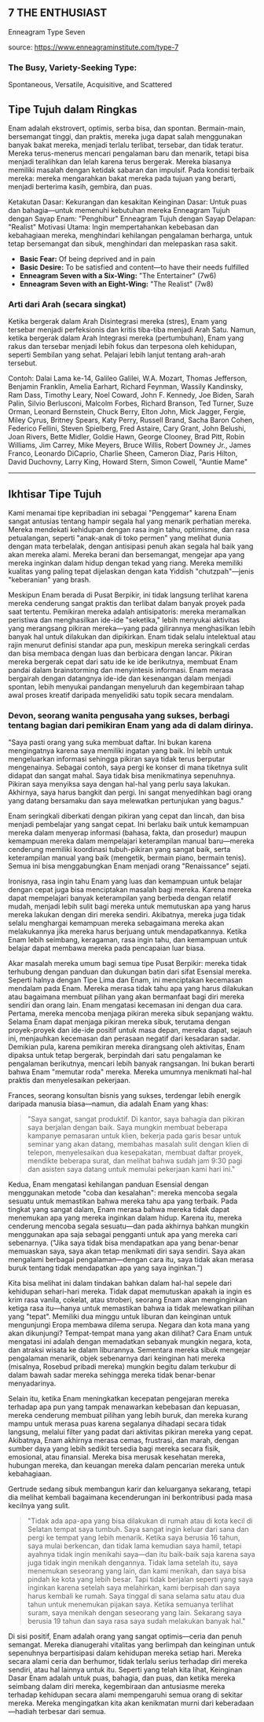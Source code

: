 ## **7**  THE ENTHUSIAST  
Enneagram Type Seven

source: https://www.enneagraminstitute.com/type-7

### The Busy, Variety-Seeking Type:  
Spontaneous, Versatile, Acquisitive, and Scattered

## Tipe Tujuh dalam Ringkas 
Enam adalah ekstrovert, optimis, serba bisa, dan spontan. Bermain-main, bersemangat tinggi, dan praktis, mereka juga dapat salah menggunakan banyak bakat mereka, menjadi terlalu terlibat, tersebar, dan tidak teratur. Mereka terus-menerus mencari pengalaman baru dan menarik, tetapi bisa menjadi teralihkan dan lelah karena terus bergerak. Mereka biasanya memiliki masalah dengan ketidak sabaran dan impulsif. Pada kondisi terbaik mereka: mereka mengarahkan bakat mereka pada tujuan yang berarti, menjadi berterima kasih, gembira, dan puas.

Ketakutan Dasar: Kekurangan dan kesakitan Keinginan Dasar: Untuk puas dan bahagia—untuk memenuhi kebutuhan mereka Enneagram Tujuh dengan Sayap Enam: "Penghibur" Enneagram Tujuh dengan Sayap Delapan: "Realist" Motivasi Utama: Ingin mempertahankan kebebasan dan kebahagiaan mereka, menghindari kehilangan pengalaman berharga, untuk tetap bersemangat dan sibuk, menghindari dan melepaskan rasa sakit.

- **Basic Fear:** Of being deprived and in pain
- **Basic Desire:** To be satisfied and content—to have their needs fulfilled
- **Enneagram Seven with a Six-Wing:** "The Entertainer" (7w6)
- **Enneagram Seven with an Eight-Wing:** "The Realist" (7w8)


### Arti dari Arah (secara singkat) 
Ketika bergerak dalam Arah Disintegrasi mereka (stres), Enam yang tersebar menjadi perfeksionis dan kritis tiba-tiba menjadi Arah Satu. Namun, ketika bergerak dalam Arah Integrasi mereka (pertumbuhan), Enam yang rakus dan tersebar menjadi lebih fokus dan terpesona oleh kehidupan, seperti Sembilan yang sehat. Pelajari lebih lanjut tentang arah-arah tersebut.

Contoh: Dalai Lama ke-14, Galileo Galilei, W.A. Mozart, Thomas Jefferson, Benjamin Franklin, Amelia Earhart, Richard Feynman, Wassily Kandinsky, Ram Dass, Timothy Leary, Noel Coward, John F. Kennedy, Joe Biden, Sarah Palin, Silvio Berlusconi, Malcolm Forbes, Richard Branson, Ted Turner, Suze Orman, Leonard Bernstein, Chuck Berry, Elton John, Mick Jagger, Fergie, Miley Cyrus, Britney Spears, Katy Perry, Russell Brand, Sacha Baron Cohen, Federico Fellini, Steven Spielberg, Fred Astaire, Cary Grant, John Belushi, Joan Rivers, Bette Midler, Goldie Hawn, George Clooney, Brad Pitt, Robin Williams, Jim Carrey, Mike Meyers, Bruce Willis, Robert Downey Jr., James Franco, Leonardo DiCaprio, Charlie Sheen, Cameron Diaz, Paris Hilton, David Duchovny, Larry King, Howard Stern, Simon Cowell, "Auntie Mame"

---

## Ikhtisar Tipe Tujuh 
Kami menamai tipe kepribadian ini sebagai "Penggemar" karena Enam sangat antusias tentang hampir segala hal yang menarik perhatian mereka. Mereka mendekati kehidupan dengan rasa ingin tahu, optimisme, dan rasa petualangan, seperti "anak-anak di toko permen" yang melihat dunia dengan mata terbelalak, dengan antisipasi penuh akan segala hal baik yang akan mereka alami. Mereka berani dan bersemangat, mengejar apa yang mereka inginkan dalam hidup dengan tekad yang riang. Mereka memiliki kualitas yang paling tepat dijelaskan dengan kata Yiddish "chutzpah"—jenis "keberanian" yang brash.

Meskipun Enam berada di Pusat Berpikir, ini tidak langsung terlihat karena mereka cenderung sangat praktis dan terlibat dalam banyak proyek pada saat tertentu. Pemikiran mereka adalah antisipatoris: mereka meramalkan peristiwa dan menghasilkan ide-ide "seketika," lebih menyukai aktivitas yang merangsang pikiran mereka—yang pada gilirannya menghasilkan lebih banyak hal untuk dilakukan dan dipikirkan. Enam tidak selalu intelektual atau rajin menurut definisi standar apa pun, meskipun mereka seringkali cerdas dan bisa membaca dengan luas dan berbicara dengan lancar. Pikiran mereka bergerak cepat dari satu ide ke ide berikutnya, membuat Enam pandai dalam brainstorming dan menyintesis informasi. Enam merasa bergairah dengan datangnya ide-ide dan kesenangan dalam menjadi spontan, lebih menyukai pandangan menyeluruh dan kegembiraan tahap awal proses kreatif daripada menyelidiki satu topik secara mendalam.

### Devon, seorang wanita pengusaha yang sukses, berbagi tentang bagian dari pemikiran Enam yang ada di dalam dirinya.

"Saya pasti orang yang suka membuat daftar. Ini bukan karena mengingatnya karena saya memiliki ingatan yang baik. Ini lebih untuk mengeluarkan informasi sehingga pikiran saya tidak terus berputar mengenainya. Sebagai contoh, saya pergi ke konser di mana tiketnya sulit didapat dan sangat mahal. Saya tidak bisa menikmatinya sepenuhnya. Pikiran saya menyiksa saya dengan hal-hal yang perlu saya lakukan. Akhirnya, saya harus bangkit dan pergi. Ini sangat menyedihkan bagi orang yang datang bersamaku dan saya melewatkan pertunjukan yang bagus."

Enam seringkali diberkati dengan pikiran yang cepat dan lincah, dan bisa menjadi pembelajar yang sangat cepat. Ini berlaku baik untuk kemampuan mereka dalam menyerap informasi (bahasa, fakta, dan prosedur) maupun kemampuan mereka dalam mempelajari keterampilan manual baru—mereka cenderung memiliki koordinasi tubuh-pikiran yang sangat baik, serta keterampilan manual yang baik (mengetik, bermain piano, bermain tenis). Semua ini bisa menggabungkan Enam menjadi orang "Renaissance" sejati.

Ironisnya, rasa ingin tahu Enam yang luas dan kemampuan untuk belajar dengan cepat juga bisa menciptakan masalah bagi mereka. Karena mereka dapat mempelajari banyak keterampilan yang berbeda dengan relatif mudah, menjadi lebih sulit bagi mereka untuk memutuskan apa yang harus mereka lakukan dengan diri mereka sendiri. Akibatnya, mereka juga tidak selalu menghargai kemampuan mereka sebagaimana mereka akan melakukannya jika mereka harus berjuang untuk mendapatkannya. Ketika Enam lebih seimbang, keragaman, rasa ingin tahu, dan kemampuan untuk belajar dapat membawa mereka pada pencapaian luar biasa.

Akar masalah mereka umum bagi semua tipe Pusat Berpikir: mereka tidak terhubung dengan panduan dan dukungan batin dari sifat Esensial mereka. Seperti halnya dengan Tipe Lima dan Enam, ini menciptakan kecemasan mendalam pada Enam. Mereka merasa tidak tahu apa yang harus dilakukan atau bagaimana membuat pilihan yang akan bermanfaat bagi diri mereka sendiri dan orang lain. Enam mengatasi kecemasan ini dengan dua cara. Pertama, mereka mencoba menjaga pikiran mereka sibuk sepanjang waktu. Selama Enam dapat menjaga pikiran mereka sibuk, terutama dengan proyek-proyek dan ide-ide positif untuk masa depan, mereka dapat, sejauh ini, menjauhkan kecemasan dan perasaan negatif dari kesadaran sadar. Demikian pula, karena pemikiran mereka dirangsang oleh aktivitas, Enam dipaksa untuk tetap bergerak, berpindah dari satu pengalaman ke pengalaman berikutnya, mencari lebih banyak rangsangan. Ini bukan berarti bahwa Enam "memutar roda" mereka. Mereka umumnya menikmati hal-hal praktis dan menyelesaikan pekerjaan.

Frances, seorang konsultan bisnis yang sukses, terdengar lebih energik daripada manusia biasa—namun, dia adalah Enam yang khas:

>"Saya sangat, sangat produktif. Di kantor, saya bahagia dan pikiran saya berjalan dengan baik. Saya mungkin membuat beberapa kampanye pemasaran untuk klien, bekerja pada garis besar untuk seminar yang akan datang, membahas masalah sulit dengan klien di telepon, menyelesaikan dua kesepakatan, membuat daftar proyek, mendikte beberapa surat, dan melihat bahwa sudah jam 9:30 pagi dan asisten saya datang untuk memulai pekerjaan kami hari ini."

Kedua, Enam mengatasi kehilangan panduan Esensial dengan menggunakan metode "coba dan kesalahan": mereka mencoba segala sesuatu untuk memastikan bahwa mereka tahu apa yang terbaik. Pada tingkat yang sangat dalam, Enam merasa bahwa mereka tidak dapat menemukan apa yang mereka inginkan dalam hidup. Karena itu, mereka cenderung mencoba segala sesuatu—dan pada akhirnya bahkan mungkin menggunakan apa saja sebagai pengganti untuk apa yang mereka cari sebenarnya. ("Jika saya tidak bisa mendapatkan apa yang benar-benar memuaskan saya, saya akan tetap menikmati diri saya sendiri. Saya akan mengalami berbagai pengalaman—dengan cara itu, saya tidak akan merasa buruk tentang tidak mendapatkan apa yang saya inginkan.")

Kita bisa melihat ini dalam tindakan bahkan dalam hal-hal sepele dari kehidupan sehari-hari mereka. Tidak dapat memutuskan apakah ia ingin es krim rasa vanila, cokelat, atau stroberi, seorang Enam akan menginginkan ketiga rasa itu—hanya untuk memastikan bahwa ia tidak melewatkan pilihan yang "tepat". Memiliki dua minggu untuk liburan dan keinginan untuk mengunjungi Eropa membawa dilema serupa. Negara dan kota mana yang akan dikunjungi? Tempat-tempat mana yang akan dilihat? Cara Enam untuk mengatasi ini adalah dengan memadatkan sebanyak mungkin negara, kota, dan atraksi wisata ke dalam liburannya. Sementara mereka sibuk mengejar pengalaman menarik, objek sebenarnya dari keinginan hati mereka (misalnya, Rosebud pribadi mereka) mungkin begitu dalam terkubur di dalam bawah sadar mereka sehingga mereka tidak benar-benar menyadarinya.

Selain itu, ketika Enam meningkatkan kecepatan pengejaran mereka terhadap apa pun yang tampak menawarkan kebebasan dan kepuasan, mereka cenderung membuat pilihan yang lebih buruk, dan mereka kurang mampu untuk merasa puas karena segalanya dihadapi secara tidak langsung, melalui filter yang padat dari aktivitas pikiran mereka yang cepat. Akibatnya, Enam akhirnya merasa cemas, frustrasi, dan marah, dengan sumber daya yang lebih sedikit tersedia bagi mereka secara fisik, emosional, atau finansial. Mereka bisa merusak kesehatan mereka, hubungan mereka, dan keuangan mereka dalam pencarian mereka untuk kebahagiaan.

Gertrude sedang sibuk membangun karir dan keluarganya sekarang, tetapi dia melihat kembali bagaimana kecenderungan ini berkontribusi pada masa kecilnya yang sulit.

>"Tidak ada apa-apa yang bisa dilakukan di rumah atau di kota kecil di Selatan tempat saya tumbuh. Saya sangat ingin keluar dari sana dan pergi ke tempat yang lebih menarik. Ketika saya berusia 16 tahun, saya mulai berkencan, dan tidak lama kemudian saya hamil, tetapi ayahnya tidak ingin menikahi saya—dan itu baik-baik saja karena saya juga tidak ingin menikah dengannya. Tidak lama setelah itu, saya menemukan seseorang yang lain, dan kami menikah, dan saya bisa pindah ke kota yang lebih besar. Tapi tidak berjalan seperti yang saya inginkan karena setelah saya melahirkan, kami berpisah dan saya harus kembali ke rumah. Saya tinggal di sana selama satu atau dua tahun untuk menemukan pijakan saya. Ketika semuanya terlihat suram, saya menikah dengan seseorang yang lain. Sekarang saya berusia 19 tahun dan saya rasa saya sudah melakukan banyak hal."

Di sisi positif, Enam adalah orang yang sangat optimis—ceria dan penuh semangat. Mereka dianugerahi vitalitas yang berlimpah dan keinginan untuk sepenuhnya berpartisipasi dalam kehidupan mereka setiap hari. Mereka secara alami ceria dan berhumor, tidak terlalu serius terhadap diri mereka sendiri, atau hal lainnya untuk itu. Seperti yang telah kita lihat, Keinginan Dasar Enam adalah untuk puas, bahagia, dan puas, dan ketika mereka seimbang dalam diri mereka, kegembiraan dan antusiasme mereka terhadap kehidupan secara alami mempengaruhi semua orang di sekitar mereka. Mereka mengingatkan kita akan kenikmatan murni dari keberadaan—hadiah terbesar dari semua.